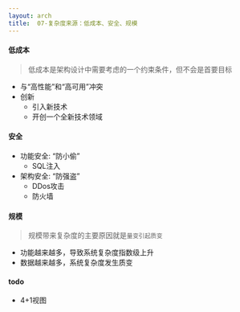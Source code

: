 ```yaml
---
layout: arch
title:  07-复杂度来源：低成本、安全、规模
---
```


#### 低成本

> 低成本是架构设计中需要考虑的一个约束条件，但不会是首要目标

* 与“高性能”和“高可用”冲突
* 创新
    * 引入新技术
    * 开创一个全新技术领域

#### 安全

* 功能安全: “防小偷”
    * SQL注入
* 架构安全: “防强盗”
    * DDos攻击
    * 防火墙

#### 规模

> 规模带来复杂度的主要原因就是`量变引起质变`

* 功能越来越多，导致系统复杂度指数级上升
* 数据越来越多，系统复杂度发生质变

#### todo

* 4+1视图
